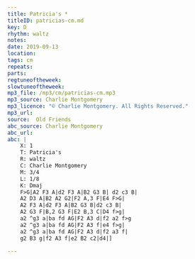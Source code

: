```yaml
---
title: Patricia's *
titleID: patricias-cm.md
key: D
rhythm: waltz
notes:
date: 2019-09-13
location:
tags: cm
repeats:
parts:
regtuneoftheweek:
slowtuneoftheweek:
mp3_file: /mp3/cm/patricias-cm.mp3
mp3_source: Charlie Montgomery
mp3_licence: "© Charlie Montgomery. All Rights Reserved."
mp3_url:
source:  Old Friends
abc_source: Charlie Montgomery
abc_url:
abc: |
    X: 1
    T: Patricia's
    R: waltz
    C: Charlie Montgomery
    M: 3/4
    L: 1/8
    K: Dmaj
    F>G|A2 F3 A|d2 F3 A|B2 G3 B| d2 c3 B|
    A2 D3 A|B2 A2 G2|F2 A,3 F|E4 F>G|
    A2 F3 A|d2 F3 A|B2 G3 B|d2 c3 B|
    A2 G3 F|B,2 G3 F|E2 B,3 C|D4 f>g|
    a2 ^g3 a|ba fd AG|F2 A3 d|f2 a2 f>g
    a2 ^g3 a|ba fd AG|F2 A3 f|e4 f>g|
    a2 ^g3 a|ba fd AG|F2 A3 d|f2 a3 f|
    g2 B3 g|f2 A3 f|e2 B2 c2|d4|]

---
```

